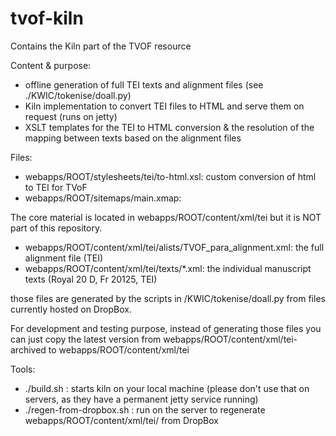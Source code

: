 # tvof-kiln
Contains the Kiln part of the TVOF resource

Content & purpose:
* offline generation of full TEI texts and alignment files (see ./KWIC/tokenise/doall.py)
* Kiln implementation to convert TEI files to HTML and serve them on request (runs on jetty)
* XSLT templates for the TEI to HTML conversion & the resolution of the mapping between texts based on the alignment files

Files:
* webapps/ROOT/stylesheets/tei/to-html.xsl: custom conversion of html to TEI for TVoF
* webapps/ROOT/sitemaps/main.xmap: 

The core material is located in webapps/ROOT/content/xml/tei but it is NOT part of this repository.

* webapps/ROOT/content/xml/tei/alists/TVOF_para_alignment.xml: the full alignment file (TEI)
* webapps/ROOT/content/xml/tei/texts/*.xml: the individual manuscript texts (Royal 20 D, Fr 20125, TEI)

those files are generated by the scripts in /KWIC/tokenise/doall.py from files currently hosted on DropBox.

For development and testing purpose, instead of generating those files you can just copy the latest version from webapps/ROOT/content/xml/tei-archived to webapps/ROOT/content/xml/tei

Tools:

* ./build.sh : starts kiln on your local machine (please don't use that on servers, as they have a permanent jetty service running)
* ./regen-from-dropbox.sh : run on the server to regenerate webapps/ROOT/content/xml/tei/ from DropBox
